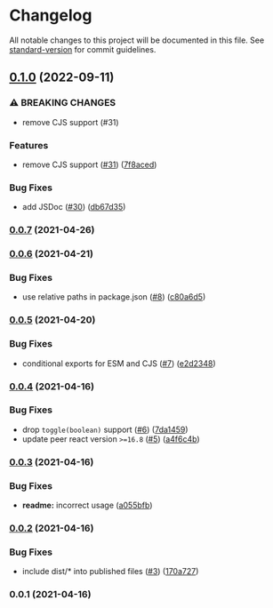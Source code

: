 # Changelog

All notable changes to this project will be documented in this file. See [standard-version](https://github.com/conventional-changelog/standard-version) for commit guidelines.

## [0.1.0](https://github.com/ybiquitous/use-toggle/compare/v0.0.7...v0.1.0) (2022-09-11)

### ⚠ BREAKING CHANGES

- remove CJS support (#31)

### Features

- remove CJS support ([#31](https://github.com/ybiquitous/use-toggle/issues/31)) ([7f8aced](https://github.com/ybiquitous/use-toggle/commit/7f8aced828f14b66f8d9862657445793112e18c7))

### Bug Fixes

- add JSDoc ([#30](https://github.com/ybiquitous/use-toggle/issues/30)) ([db67d35](https://github.com/ybiquitous/use-toggle/commit/db67d357ad4482bd134438781eea9eaadd5c8934))

### [0.0.7](https://github.com/ybiquitous/use-toggle/compare/v0.0.6...v0.0.7) (2021-04-26)

### [0.0.6](https://github.com/ybiquitous/use-toggle/compare/v0.0.5...v0.0.6) (2021-04-21)

### Bug Fixes

- use relative paths in package.json ([#8](https://github.com/ybiquitous/use-toggle/issues/8)) ([c80a6d5](https://github.com/ybiquitous/use-toggle/commit/c80a6d5d370f41c5f197e14487c5c9eff77d9926))

### [0.0.5](https://github.com/ybiquitous/use-toggle/compare/v0.0.4...v0.0.5) (2021-04-20)

### Bug Fixes

- conditional exports for ESM and CJS ([#7](https://github.com/ybiquitous/use-toggle/issues/7)) ([e2d2348](https://github.com/ybiquitous/use-toggle/commit/e2d23489cb278eabb4ad0d965a8d3475fb7cb839))

### [0.0.4](https://github.com/ybiquitous/use-toggle/compare/v0.0.3...v0.0.4) (2021-04-16)

### Bug Fixes

- drop `toggle(boolean)` support ([#6](https://github.com/ybiquitous/use-toggle/issues/6)) ([7da1459](https://github.com/ybiquitous/use-toggle/commit/7da1459da1f9ef831c1bf0116be594bfe61c1b8c))
- update peer react version `>=16.8` ([#5](https://github.com/ybiquitous/use-toggle/issues/5)) ([a4f6c4b](https://github.com/ybiquitous/use-toggle/commit/a4f6c4b48a80609c803a5170c4d802b4218b4d48))

### [0.0.3](https://github.com/ybiquitous/use-toggle/compare/v0.0.2...v0.0.3) (2021-04-16)

### Bug Fixes

- **readme:** incorrect usage ([a055bfb](https://github.com/ybiquitous/use-toggle/commit/a055bfbc0dc986182f4485c92b50622c82adcb2f))

### [0.0.2](https://github.com/ybiquitous/use-toggle/compare/v0.0.1...v0.0.2) (2021-04-16)

### Bug Fixes

- include dist/\* into published files ([#3](https://github.com/ybiquitous/use-toggle/issues/3)) ([170a727](https://github.com/ybiquitous/use-toggle/commit/170a727a47221d1c2938a2041c3d203ee0ecf318))

### 0.0.1 (2021-04-16)
